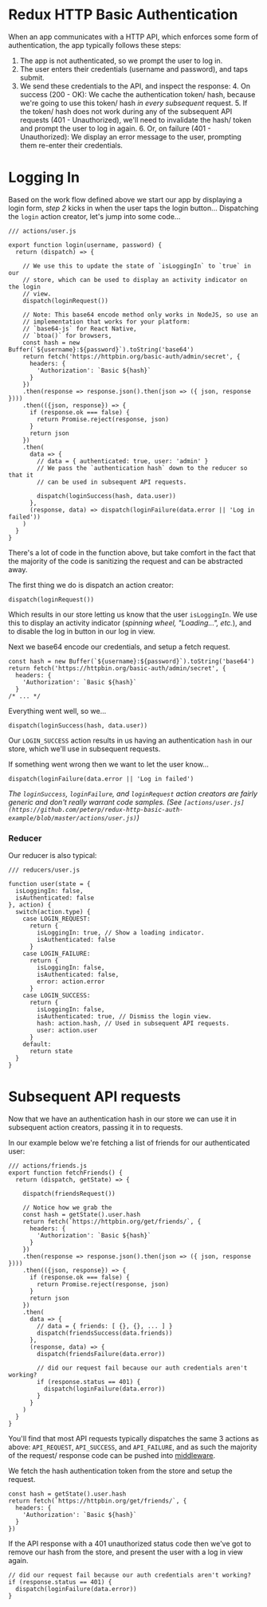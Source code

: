 # Redux HTTP Basic Authentication

When an app communicates with a HTTP API, which enforces some form of authentication, the app typically follows these steps:

  1. The app is not authenticated, so we prompt the user to log in.
  2. The user enters their credentials (username and password), and taps submit.
  3. We send these credentials to the API, and inspect the response:
      4. On success (200 - OK): We cache the authentication token/ hash, because we're going to use this token/ hash _in every subsequent_ request.
        5. If the token/ hash does not work during any of the subsequent API requests (401 - Unauthorized), we'll need to invalidate the hash/ token and prompt the user to log in again.
      6. Or, on failure (401 - Unauthorized): We display an error message to the user, prompting them re-enter their credentials.

# Logging In #

Based on the work flow defined above we start our app by displaying a login form, _step 2_ kicks in when the user taps the login button... Dispatching the `login` action creator, let's jump into some code...

```
/// actions/user.js

export function login(username, password) {
  return (dispatch) => {

    // We use this to update the state of `isLoggingIn` to `true` in our
    // store, which can be used to display an activity indicator on the login
    // view.
    dispatch(loginRequest())

    // Note: This base64 encode method only works in NodeJS, so use an
    // implementation that works for your platform:
    // `base64-js` for React Native,
    // `btoa()` for browsers,
    const hash = new Buffer(`${username}:${password}`).toString('base64')
    return fetch('https://httpbin.org/basic-auth/admin/secret', {
      headers: {
        'Authorization': `Basic ${hash}`
      }
    })
    .then(response => response.json().then(json => ({ json, response })))
    .then(({json, response}) => {
      if (response.ok === false) {
        return Promise.reject(response, json)
      }
      return json
    })
    .then(
      data => {
        // data = { authenticated: true, user: 'admin' }
        // We pass the `authentication hash` down to the reducer so that it
        // can be used in subsequent API requests.

        dispatch(loginSuccess(hash, data.user))
      },
      (response, data) => dispatch(loginFailure(data.error || 'Log in failed'))
    )
  }
}
```

There's a lot of code in the function above, but take comfort in the fact that
the majority of the code is sanitizing the request and can be abstracted away.

The first thing we do is dispatch an action creator:
```
dispatch(loginRequest())
```
Which results in our store letting us know that the user `isLoggingIn`. We use this to display an activity indicator (_spinning wheel, "Loading...", etc._), and to disable the log in button in our log in view.

Next we base64 encode our credentials, and setup a fetch request.
```
const hash = new Buffer(`${username}:${password}`).toString('base64')
return fetch('https://httpbin.org/basic-auth/admin/secret', {
  headers: {
    'Authorization': `Basic ${hash}`
  }
/* ... */
```

Everything went well, so we...
```
dispatch(loginSuccess(hash, data.user))
```
Our `LOGIN_SUCCESS` action results in us having an authentication `hash` in our store, which we'll use in subsequent requests.

If something went wrong then we want to let the user know...
```
dispatch(loginFailure(data.error || 'Log in failed')
```

_The `loginSuccess`, `loginFailure`, and `loginRequest` action creators are fairly generic and don't really warrant code samples. (See `[actions/user.js](https://github.com/peterp/redux-http-basic-auth-example/blob/master/actions/user.js)`)_

### Reducer ###

Our reducer is also typical:

```
/// reducers/user.js

function user(state = {
  isLoggingIn: false,
  isAuthenticated: false
}, action) {
  switch(action.type) {
    case LOGIN_REQUEST:
      return {
        isLoggingIn: true, // Show a loading indicator.
        isAuthenticated: false
      }
    case LOGIN_FAILURE:
      return {
        isLoggingIn: false,
        isAuthenticated: false,
        error: action.error
      }
    case LOGIN_SUCCESS:
      return {
        isLoggingIn: false,
        isAuthenticated: true, // Dismiss the login view.
        hash: action.hash, // Used in subsequent API requests.
        user: action.user
      }
    default:
      return state
  }
}
```

# Subsequent API requests #

Now that we have an authentication hash in our store we can use it in subsequent action creators, passing it in to requests.

In our example below we're fetching a list of friends for our authenticated user:
```
/// actions/friends.js
export function fetchFriends() {
  return (dispatch, getState) => {

    dispatch(friendsRequest())

    // Notice how we grab the
    const hash = getState().user.hash
    return fetch(`https://httpbin.org/get/friends/`, {
      headers: {
        'Authorization': `Basic ${hash}`
      }
    })
    .then(response => response.json().then(json => ({ json, response })))
    .then(({json, response}) => {
      if (response.ok === false) {
        return Promise.reject(response, json)
      }
      return json
    })
    .then(
      data => {
        // data = { friends: [ {}, {}, ... ] }
        dispatch(friendsSuccess(data.friends))
      },
      (response, data) => {
        dispatch(friendsFailure(data.error))

        // did our request fail because our auth credentials aren't working?
        if (response.status == 401) {
          dispatch(loginFailure(data.error))
        }
      }
    )
  }
}
```

You'll find that most API requests typically dispatches the same 3 actions as above: `API_REQUEST`, `API_SUCCESS`, and `API_FAILURE`, and as such the majority of the request/ response code can be pushed into [middleware](https://github.com/reactjs/redux/issues/99#issuecomment-112198579).

We fetch the hash authentication token from the store and setup the request.
```
const hash = getState().user.hash
return fetch(`https://httpbin.org/get/friends/`, {
  headers: {
    'Authorization': `Basic ${hash}`
  }
})
```

If the API response with a 401 unauthorized status code then we've got to remove our hash from the store, and present the user with a log in view again.
```
// did our request fail because our auth credentials aren't working?
if (response.status == 401) {
  dispatch(loginFailure(data.error))
}
```

